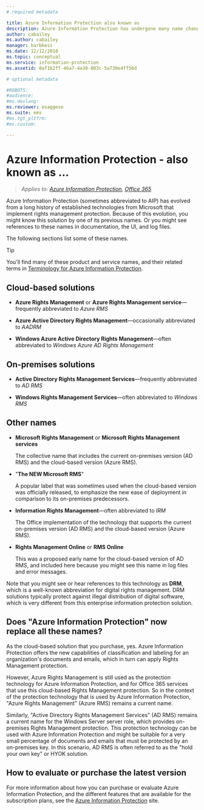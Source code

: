 ```yaml
---
# required metadata

title: Azure Information Protection also known as
description: Azure Information Protection has undergone many name changes, and you might know it as a previous name.
author: cabailey
ms.author: cabailey
manager: barbkess
ms.date: 12/12/2018
ms.topic: conceptual
ms.service: information-protection
ms.assetid: 0af1b2ff-46a7-4a38-803c-5a730e4ff56d

# optional metadata

#ROBOTS:
#audience:
#ms.devlang:
ms.reviewer: esaggese
ms.suite: ems
#ms.tgt_pltfrm:
#ms.custom:

---
```



# Azure Information Protection - also known as ...

>*Applies to: [Azure Information Protection](https://azure.microsoft.com/pricing/details/information-protection), [Office 365](https://download.microsoft.com/download/E/C/F/ECF42E71-4EC0-48FF-AA00-577AC14D5B5C/Azure_Information_Protection_licensing_datasheet_EN-US.pdf)*

Azure Information Protection (sometimes abbreviated to AIP) has evolved from a long history of established technologies from Microsoft that implement rights management protection. Because of this evolution, you might know this solution by one of its previous names. Or you might see references to these names in documentation, the UI, and log files. 

The following sections list some of these names.

> [!TIP]
> You'll find many of these product and service names, and their related terms in [Terminology for Azure Information Protection](./terminology.md).

## Cloud-based solutions

- **Azure Rights Management** or **Azure Rights Management service**—frequently abbreviated to *Azure RMS*

- **Azure Active Directory Rights Management**—occasionally abbreviated to *AADRM*

- **Windows Azure Active Directory Rights Management**—often abbreviated to *Windows Azure AD Rights Management*

## On-premises solutions

- **Active Directory Rights Management Services**—frequently abbreviated to *AD RMS*

- **Windows Rights Management Services**—often abbreviated to *Windows RMS*

## Other names

- **Microsoft Rights Management** or **Microsoft Rights Management services**
    
    The collective name that includes the current on-premises version (AD RMS) and the cloud-based version (Azure RMS).

- "**The NEW Microsoft RMS**"
    
    A popular label that was sometimes used when the cloud-based version was officially released, to emphasize the new ease of deployment in comparison to its on-premises predecessors.

- **Information Rights Management**—often abbreviated to *IRM*
    
    The Office implementation of the technology that supports the current on-premises version (AD RMS) and the cloud-based version (Azure RMS). 

- **Rights Management Online** or **RMS Online**
    
    This was a proposed early name for the cloud-based version of AD RMS, and included here because you might see this name in log files and error messages.

Note that you might see or hear references to this technology as **DRM**, which is a well-known abbreviation for digital rights management. DRM solutions typically protect against illegal distribution of digital software, which is very different from this enterprise information protection solution. 

## Does "Azure Information Protection" now replace all these names?

As the cloud-based solution that you purchase, yes. Azure Information Protection offers the new capabilities of classification and labeling for an organization's documents and emails, which in turn can apply Rights Management protection. 

However, Azure Rights Management is still used as the protection technology for Azure Information Protection, and for Office 365 services that use this cloud-based Rights Management protection. So in the context of the protection technology that is used by Azure Information Protection, "Azure Rights Management" (Azure RMS) remains a current name.

Similarly, "Active Directory Rights Management Services" (AD RMS) remains a current name for the Windows Server server role, which provides on-premises Rights Management protection. This protection technology can be used with Azure Information Protection and might be suitable for a very small percentage of documents and emails that must be protected by an on-premises key. In this scenario, AD RMS is often referred to as the "hold your own key" or HYOK solution.

## How to evaluate or purchase the latest version

For more information about how you can purchase or evaluate Azure Information Protection, and the different features that are available for the subscription plans, see the [Azure Information Protection](https://www.microsoft.com/cloud-platform/azure-information-protection) site.

